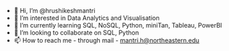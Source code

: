 - 👋 Hi, I’m @hrushikeshmantri
- 👀 I’m interested in Data Analytics and Visualisation
- 🌱 I’m currently learning SQL, NoSQL, Python, miniTan, Tableau, PowerBI
- 💞️ I’m looking to collaborate on SQL, Python
- 📫 How to reach me - through mail - mantri.h@northeastern.edu

<!---
hrushikeshmantri/hrushikeshmantri is a ✨ special ✨ repository because its `README.md` (this file) appears on your GitHub profile.
You can click the Preview link to take a look at your changes.
--->
